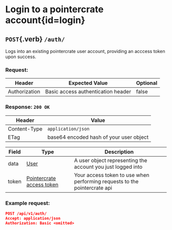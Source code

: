<div class='panel fade js-scroll-anim' data-anim='fade'>

# Login to a pointercrate account{id=login}

## `POST`{.verb} `/auth/`

Logs into an existing pointercrate user account, providing an acccess token upon success.

### Request:

| Header        | Expected Value                     | Optional |
| ------------- | ---------------------------------- | -------- |
| Authorization | Basic access authentication header | false    |

### Response: `200 OK`

| Header       | Value                                   |
| ------------ | --------------------------------------- |
| Content-Type | `application/json`                      |
| ETag         | base64 encoded hash of your user object |

| Field | Type                                                       | Description                                                               |
| ----- | ---------------------------------------------------------- | ------------------------------------------------------------------------- |
| data  | [User](/documentation/objects/#user)                       | A user object representing the account you just logged into               |
| token | [Pointercrate access token](/documentation/#access-tokens) | Your access token to use when performing requests to the pointercrate api |

### Example request:

```json
POST /api/v1/auth/
Accept: application/json
Authorization: Basic <omitted>
```

</div>
